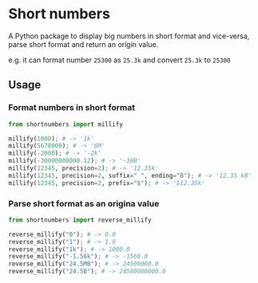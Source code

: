 # Short numbers

A Python package to display big numbers in short format and vice-versa, parse short format and return an origin value. 

e.g. it can format number `25300` as `25.3k` and convert `25.3k` to `25300`

## Usage

### Format numbers in short format 

```python
from shortnumbers import millify

millify(1000); # -> '1k'
millify(5678000); # -> '6M'
millify(-2000); # -> '-2k'
millify(-30000000000.12); # -> '-30B'
millify(12345, precision=2); # -> '12.35k'
millify(12345, precision=2, suffix=" ", ending="B"); # -> '12.35 kB'
millify(12345, precision=2, prefix="$"); # -> '$12.35k'
```

### Parse short format as an origina value

```python
from shortnumbers import reverse_millify

reverse_millify("0"); # -> 0.0
reverse_millify("1"); # -> 1.0
reverse_millify("1k"); # -> 1000.0
reverse_millify("-1.56k"); # -> -1560.0
reverse_millify("24.5MB"); # -> 24500000.0
reverse_millify("24.5B"); # -> 24500000000.0
```
